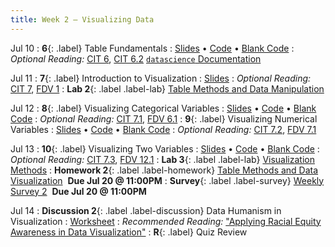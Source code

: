 ```yaml
---
title: Week 2 — Visualizing Data
---
```


Jul 10
: **6**{: .label} Table Fundamentals
  : [Slides](https://docs.google.com/presentation/d/1FRMb13fupWWTEpv0m2A5SmMqM7vPYQNO-cQm9OzaqTg/edit?usp=sharing) &#8226; [Code](https://eecs.datahub.berkeley.edu/hub/user-redirect/git-pull?repo=https%3A%2F%2Fgithub.com%2Fdata-6-berkeley%2Fmaterials-su23&branch=main&urlpath=tree%2Fmaterials-su23%2Flectures%2Flec06%2Flec06.ipynb) &#8226; [Blank Code](https://eecs.datahub.berkeley.edu/hub/user-redirect/git-pull?repo=https%3A%2F%2Fgithub.com%2Fdata-6-berkeley%2Fmaterials-su23&branch=main&urlpath=tree%2Fmaterials-su23%2Flectures%2Flec06%2Flec06-blank.ipynb)
: *Optional Reading:* [CIT 6](https://inferentialthinking.com/chapters/06/Tables.html), [CIT 6.2](https://inferentialthinking.com/chapters/06/2/Selecting_Rows.html) [`datascience` Documentation](http://data8.org/datascience/tutorial.html#creating-a-table)

Jul 11
: **7**{: .label} Introduction to Visualization
  : [Slides](https://docs.google.com/presentation/d/1X7R6DOmEjNMa1zGwpdz8W3u5LAmGjPSaR_tfXIZgY8o/edit?usp=sharing)
: *Optional Reading:* [CIT 7](https://inferentialthinking.com/chapters/07/Visualization.html), [FDV 1](https://clauswilke.com/dataviz/introduction.html)
: **Lab 2**{: .label .label-lab} [Table Methods and Data Manipulation](https://eecs.datahub.berkeley.edu/hub/user-redirect/git-pull?repo=https%3A%2F%2Fgithub.com%2Fdata-6-berkeley%2Fmaterials-su23&branch=main&urlpath=tree%2Fmaterials-su23%2Flab%2Flab02%2Flab02.ipynb)

Jul 12
: **8**{: .label} Visualizing Categorical Variables
  : [Slides](https://docs.google.com/presentation/d/1PnTwIT7qfl75PAMRVCSYyYRax8h9sjQadE66i6xMAFo/edit?usp=sharing) &#8226; [Code](https://datahub.berkeley.edu/hub/user-redirect/git-pull?repo=https%3A%2F%2Fgithub.com%2Fdata-6-berkeley%2Fmaterials-su23&urlpath=tree%2Fmaterials-su23%2Flectures%2Flec08%2Flec08.ipynb&branch=main) &#8226; [Blank Code](https://datahub.berkeley.edu/hub/user-redirect/git-pull?repo=https%3A%2F%2Fgithub.com%2Fdata-6-berkeley%2Fmaterials-su23&urlpath=tree%2Fmaterials-su23%2Flectures%2Flec08%2Flec08-blank.ipynb&branch=main)
: *Optional Reading:* [CIT 7.1](https://inferentialthinking.com/chapters/07/1/Visualizing_Categorical_Distributions.html), [FDV 6.1](https://clauswilke.com/dataviz/visualizing-amounts.html#bar-plots)
: **9**{: .label} Visualizing Numerical Variables
  : [Slides](https://docs.google.com/presentation/d/1k1LQPgYtpB5TJOoBX3DeP7Y7UDCl4GUyEYIjnK7ccIg/edit?usp=sharing) &#8226; [Code](https://datahub.berkeley.edu/hub/user-redirect/git-pull?repo=https%3A%2F%2Fgithub.com%2Fdata-6-berkeley%2Fmaterials-su23&urlpath=tree%2Fmaterials-su23%2Flectures%2Flec09%2Flec09.ipynb&branch=main) &#8226; [Blank Code](https://datahub.berkeley.edu/hub/user-redirect/git-pull?repo=https%3A%2F%2Fgithub.com%2Fdata-6-berkeley%2Fmaterials-su23&urlpath=tree%2Fmaterials-su23%2Flectures%2Flec09%2Flec09-blank.ipynb&branch=main)
: *Optional Reading:* [CIT 7.2](https://inferentialthinking.com/chapters/07/2/Visualizing_Numerical_Distributions.html), [FDV 7.1](https://clauswilke.com/dataviz/histograms-density-plots.html#visualizing-a-single-distribution)


Jul 13
: **10**{: .label} Visualizing Two Variables
  : [Slides](https://docs.google.com/presentation/d/1LvDBgq5eKfdzMp_0kZalIsULuaXwfzqlWG1N0xkb65I/edit?usp=sharing) &#8226; [Code](https://datahub.berkeley.edu/hub/user-redirect/git-pull?repo=https%3A%2F%2Fgithub.com%2Fdata-6-berkeley%2Fmaterials-su23&urlpath=tree%2Fmaterials-su23%2Flectures%2Flec10%2Flec10.ipynb&branch=main) &#8226; [Blank Code](https://datahub.berkeley.edu/hub/user-redirect/git-pull?repo=https%3A%2F%2Fgithub.com%2Fdata-6-berkeley%2Fmaterials-su23&urlpath=tree%2Fmaterials-su23%2Flectures%2Flec10%2Flec10-blank.ipynb&branch=main)
: *Optional Reading:* [CIT 7.3](https://inferentialthinking.com/chapters/07/3/Overlaid_Graphs.html), [FDV 12.1](https://clauswilke.com/dataviz/visualizing-associations.html#associations-scatterplots)
: **Lab 3**{: .label .label-lab} [Visualization Methods](https://eecs.datahub.berkeley.edu/hub/user-redirect/git-pull?repo=https%3A%2F%2Fgithub.com%2Fdata-6-berkeley%2Fmaterials-su23&branch=main&urlpath=tree%2Fmaterials-su23%2Flab%2Flab03%2Flab03.ipynb)
: **Homework 2**{: .label .label-homework} [Table Methods and Data Visualization](https://eecs.datahub.berkeley.edu/hub/user-redirect/git-pull?repo=https%3A%2F%2Fgithub.com%2Fdata-6-berkeley%2Fmaterials-su23&branch=main&urlpath=tree%2Fmaterials-su23%2Fhw%2Fhw02%2Fhw02.ipynb) &nbsp;**Due Jul 20 @ 11:00PM**
: **Survey**{: .label .label-survey} [Weekly Survey 2](https://forms.gle/NJV4h1V3ksvyQd1Y9) &nbsp;**Due Jul 20 @ 11:00PM**

Jul 14
: **Discussion 2**{: .label .label-discussion} Data Humanism in Visualization
  : [Worksheet](su23/assignments/disc01.pdf)
: *Recommended Reading:* ["Applying Racial Equity Awareness in Data Visualization"](https://data6.org/su22/assignments/RacialEquityinDataViz.pdf)
: **R**{: .label} Quiz Review
